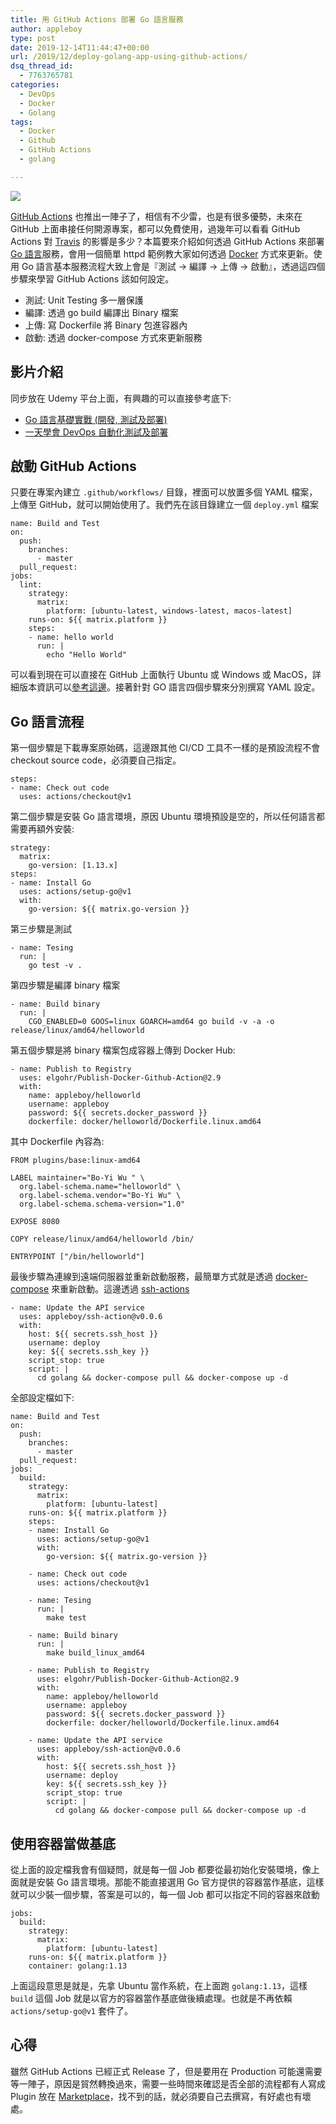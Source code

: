```yaml
---
title: 用 GitHub Actions 部署 Go 語言服務
author: appleboy
type: post
date: 2019-12-14T11:44:47+00:00
url: /2019/12/deploy-golang-app-using-github-actions/
dsq_thread_id:
  - 7763765781
categories:
  - DevOps
  - Docker
  - Golang
tags:
  - Docker
  - Github
  - GitHub Actions
  - golang

---
```

![][1]

[GitHub Actions][2] 也推出一陣子了，相信有不少雷，也是有很多優勢，未來在 GitHub 上面串接任何開源專案，都可以免費使用，過幾年可以看看 GitHub Actions 對 [Travis][3] 的影響是多少？本篇要來介紹如何透過 GitHub Actions 來部署 [Go 語言][4]服務，會用一個簡單 httpd 範例教大家如何透過 [Docker][5] 方式來更新。使用 Go 語言基本服務流程大致上會是『測試 -> 編譯 -> 上傳 -> 啟動』，透過這四個步驟來學習 GitHub Actions 該如何設定。

  * 測試: Unit Testing 多一層保護
  * 編譯: 透過 go build 編譯出 Binary 檔案
  * 上傳: 寫 Dockerfile 將 Binary 包進容器內
  * 啟動: 透過 docker-compose 方式來更新服務

<!--more-->

## 影片介紹

同步放在 Udemy 平台上面，有興趣的可以直接參考底下:

  * [Go 語言基礎實戰 (開發, 測試及部署)][6]
  * [一天學會 DevOps 自動化測試及部署][7]

## 啟動 GitHub Actions

只要在專案內建立 `.github/workflows/` 目錄，裡面可以放置多個 YAML 檔案，上傳至 GitHub，就可以開始使用了。我們先在該目錄建立一個 `deploy.yml` 檔案

<pre><code class="language-yaml">name: Build and Test
on:
  push:
    branches:
      - master
  pull_request:
jobs:
  lint:
    strategy:
      matrix:
        platform: [ubuntu-latest, windows-latest, macos-latest]
    runs-on: ${{ matrix.platform }}
    steps:
    - name: hello world
      run: |
        echo "Hello World"</code></pre>

可以看到現在可以直接在 GitHub 上面執行 Ubuntu 或 Windows 或 MacOS，詳細版本資訊可以[參考這邊][8]。接著針對 GO 語言四個步驟來分別撰寫 YAML 設定。

## Go 語言流程

第一個步驟是下載專案原始碼，這邊跟其他 CI/CD 工具不一樣的是預設流程不會 checkout source code，必須要自己指定。

<pre><code class="language-yaml">steps:
- name: Check out code
  uses: actions/checkout@v1</code></pre>

第二個步驟是安裝 Go 語言環境，原因 Ubuntu 環境預設是空的，所以任何語言都需要再額外安裝:

<pre><code class="language-yaml">strategy:
  matrix:
    go-version: [1.13.x]
steps:
- name: Install Go
  uses: actions/setup-go@v1
  with:
    go-version: ${{ matrix.go-version }}</code></pre>

第三步驟是測試

<pre><code class="language-yaml">- name: Tesing
  run: |
    go test -v .</code></pre>

第四步驟是編譯 binary 檔案

<pre><code class="language-yaml">- name: Build binary
  run: |
    CGO_ENABLED=0 GOOS=linux GOARCH=amd64 go build -v -a -o release/linux/amd64/helloworld</code></pre>

第五個步驟是將 binary 檔案包成容器上傳到 Docker Hub:

<pre><code class="language-yaml">- name: Publish to Registry
  uses: elgohr/Publish-Docker-Github-Action@2.9
  with:
    name: appleboy/helloworld
    username: appleboy
    password: ${{ secrets.docker_password }}
    dockerfile: docker/helloworld/Dockerfile.linux.amd64</code></pre>

其中 Dockerfile 內容為:

<pre><code class="language-dockerfile">FROM plugins/base:linux-amd64

LABEL maintainer="Bo-Yi Wu <appleboy.tw@gmail.com>" \
  org.label-schema.name="helloworld" \
  org.label-schema.vendor="Bo-Yi Wu" \
  org.label-schema.schema-version="1.0"

EXPOSE 8080

COPY release/linux/amd64/helloworld /bin/

ENTRYPOINT ["/bin/helloworld"]</code></pre>

最後步驟為連線到遠端伺服器並重新啟動服務，最簡單方式就是透過 [docker-compose][9] 來重新啟動。這邊透過 [ssh-actions][10] 

<pre><code class="language-yaml">- name: Update the API service
  uses: appleboy/ssh-action@v0.0.6
  with:
    host: ${{ secrets.ssh_host }}
    username: deploy
    key: ${{ secrets.ssh_key }}
    script_stop: true
    script: |
      cd golang && docker-compose pull && docker-compose up -d</code></pre>

全部設定檔如下:

<pre><code class="language-yaml">name: Build and Test
on:
  push:
    branches:
      - master
  pull_request:
jobs:
  build:
    strategy:
      matrix:
        platform: [ubuntu-latest]
    runs-on: ${{ matrix.platform }}
    steps:
    - name: Install Go
      uses: actions/setup-go@v1
      with:
        go-version: ${{ matrix.go-version }}

    - name: Check out code
      uses: actions/checkout@v1

    - name: Tesing
      run: |
        make test

    - name: Build binary
      run: |
        make build_linux_amd64

    - name: Publish to Registry
      uses: elgohr/Publish-Docker-Github-Action@2.9
      with:
        name: appleboy/helloworld
        username: appleboy
        password: ${{ secrets.docker_password }}
        dockerfile: docker/helloworld/Dockerfile.linux.amd64

    - name: Update the API service
      uses: appleboy/ssh-action@v0.0.6
      with:
        host: ${{ secrets.ssh_host }}
        username: deploy
        key: ${{ secrets.ssh_key }}
        script_stop: true
        script: |
          cd golang && docker-compose pull && docker-compose up -d</code></pre>

## 使用容器當做基底

從上面的設定檔我會有個疑問，就是每一個 Job 都要從最初始化安裝環境，像上面就是安裝 Go 語言環境。那能不能直接選用 Go 官方提供的容器當作基底，這樣就可以少裝一個步驟，答案是可以的，每一個 Job 都可以指定不同的容器來啟動

<pre><code class="language-yaml">jobs:
  build:
    strategy:
      matrix:
        platform: [ubuntu-latest]
    runs-on: ${{ matrix.platform }}
    container: golang:1.13</code></pre>

上面這段意思是就是，先拿 Ubuntu 當作系統，在上面跑 `golang:1.13`，這樣 `build` 這個 Job 就是以官方的容器當作基底做後續處理。也就是不再依賴 `actions/setup-go@v1` 套件了。

## 心得

雖然 GitHub Actions 已經正式 Release 了，但是要用在 Production 可能還需要等一陣子，原因是貿然轉換過來，需要一些時間來確認是否全部的流程都有人寫成 Plugin 放在 [Marketplace][11]，找不到的話，就必須要自己去撰寫，有好處也有壞處。

 [1]: https://lh3.googleusercontent.com/NI2lnMOEhkrZJ-x_bmre_RoQxLnzYcpPXVB_p6eBMmPQ73yDgoftVmUHvk0P86Tt2MM_Q23IHNu7qq7j99RXzTEzG95BU1u1vdpell9krVGHlUmW3Ng7J7egj1LHugWHcHoezCty9o0=w1920-h1080
 [2]: https://github.com/features/actions
 [3]: https://travis-ci.org/
 [4]: https://golang.org
 [5]: https://docker.com
 [6]: https://www.udemy.com/course/golang-fight/?couponCode=20191202
 [7]: https://www.udemy.com/course/devops-oneday/?couponCode=20191202
 [8]: https://help.github.com/en/actions/automating-your-workflow-with-github-actions/workflow-syntax-for-github-actions#jobsjob_idruns-on
 [9]: https://docs.docker.com/compose/
 [10]: https://github.com/appleboy/ssh-action
 [11]: https://github.com/marketplace?type=actions
